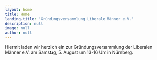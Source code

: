```yaml
---
layout: home
title: Home
landing-title: 'Gründungsversammlung Liberale Männer e.V.'
description: null
image: null
author: null
---
```


Hiermit laden wir herzlich ein zur Gründungsversammlung der Liberalen Männer e.V. am Samstag, 5. August um 13-16 Uhr in Nürnberg.

